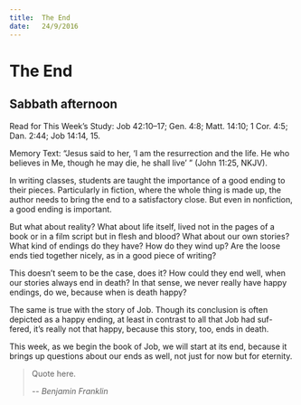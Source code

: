 ```yaml
---
title:  The End
date:   24/9/2016
---
```


# The End

## Sabbath afternoon

Read for This Week’s Study: Job 42:10–17; Gen. 4:8; Matt. 14:10; 1 Cor. 4:5; Dan. 2:44; Job 14:14, 15.

Memory Text: “Jesus said to her, ‘I am the resurrection and the life. He who believes in Me, though he may die, he shall live’ ” (John 11:25, NKJV).

In writing classes, students are taught the importance of a good ending to their pieces. Particularly in fiction, where the whole thing is made up, the author needs to bring the end to a satisfactory close. But even in nonfiction, a good ending is important.

But what about reality? What about life itself, lived not in the pages of a book or in a film script but in flesh and blood? What about our own stories? What kind of endings do they have? How do they wind up? Are the loose ends tied together nicely, as in a good piece of writing?

This doesn’t seem to be the case, does it? How could they end well, when our stories always end in death? In that sense, we never really have happy endings, do we, because when is death happy?

The same is true with the story of Job. Though its conclusion is often depicted as a happy ending, at least in contrast to all that Job had suf- fered, it’s really not that happy, because this story, too, ends in death.

This week, as we begin the book of Job, we will start at its end, because it brings up questions about our ends as well, not just for now but for eternity.

> Quote here.
>
> -- <cite>Benjamin Franklin</cite>
